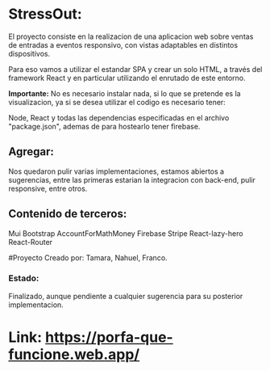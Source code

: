 # StressOut:

El proyecto consiste en la realizacion de una aplicacion web sobre ventas de entradas a eventos responsivo, con vistas adaptables en distintos dispositivos.

Para eso vamos a utilizar el estandar SPA y crear un solo HTML, a través del framework React y en particular utilizando el enrutado de este entorno.

**Importante:**
No es necesario instalar nada, si lo que se pretende es la visualizacion, ya si se desea utilizar el codigo es necesario tener:

Node, React y todas las dependencias especificadas en el archivo "package.json", ademas de para hostearlo tener firebase.

## Agregar:
Nos quedaron pulir varias implementaciones, estamos abiertos a sugerencias, entre las primeras estarian la integracion con back-end, pulir responsive, entre otros.

## Contenido de terceros:
Mui
Bootstrap
AccountForMathMoney
Firebase
Stripe
React-lazy-hero
React-Router

#Proyecto Creado por:
Tamara, Nahuel, Franco.

### Estado:
Finalizado, aunque pendiente a cualquier sugerencia para su posterior implementacion.

# Link: https://porfa-que-funcione.web.app/
